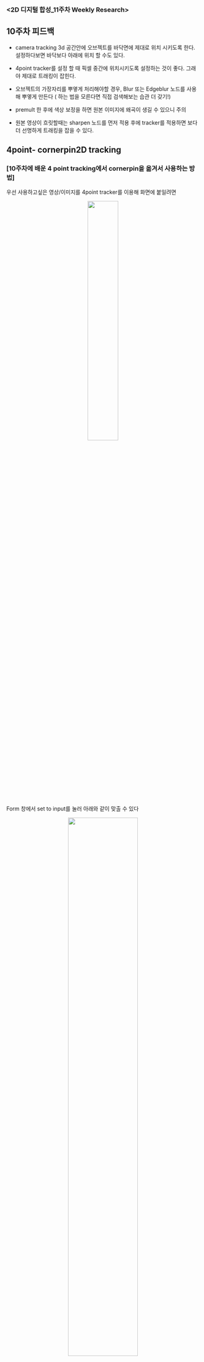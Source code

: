 ### <2D 디지털 합성_11주차 Weekly Research>

## 10주차 피드백 

- camera tracking 3d 공간안에 오브젝트를 바닥면에 제대로 위치 시키도록 한다. 설정하다보면 바닥보다 아래에 위치 할 수도 있다.  

- 4point tracker를 설정 할 때 픽셀 중간에 위치시키도록 설정하는 것이 좋다. 그래야 제대로 트래킹이 잡힌다.  

- 오브젝트의 가장자리를 뿌옇게 처리해야할 경우, Blur 또는 Edgeblur 노드를 사용해 뿌옇게 만든다 ( 하는 법을 모른다면 직접 검색해보는 습관 더 갖기!)   

- premult 한 후에 색상 보정을 하면 원본 이미지에 왜곡이 생길 수 있으니 주의  

- 원본 영상이 흐릿할때는 sharpen 노드를 먼저 적용 후에 tracker를 적용하면 보다 더 선명하게 트래킹을 잡을 수 있다.   



## 4point- cornerpin2D tracking 

### [10주차에 배운 4 point tracking에서 cornerpin을 옮겨서 사용하는 방법]

우선 사용하고싶은 영상/이미지를 4point tracker를 이용해 화면에 붙일려면 
<p align="center"><img src="https://user-images.githubusercontent.com/112764860/208282194-576760ed-8b43-4c01-8a99-058ed1d5a669.png" width="40%" height="40%"/></p>

Form 창에서 set to input를 눌러 아래와 같이 맞출 수 있다 

<p align="center"><img src="https://user-images.githubusercontent.com/112764860/208282084-c14bf560-373c-4216-b0bc-3a2aa953f312.png" width="60%" height="60%"/></p>

- 그러나 카메라 트래킹 마커가 표시된 화면을 사용하다보면 합성을 하고싶은 가장자리까지 합성이 되지 않는 경우가 생긴다   

<p align="center"><img src="https://user-images.githubusercontent.com/112764860/208282384-f611875f-862b-4462-a333-1d1ad1637f6b.png" width="70%" height="70%"/></p>

- cornpin2d 노드를 하나 더 생성 한 뒤 연결, form 창에서 ' set to input ' 클릭 후 cornerpin 창에서 Copy form 클릭  
 
<p align="center"><img src="https://user-images.githubusercontent.com/112764860/208282436-e3918d9a-ef48-4f03-aaef-c3d724eb949b.png" width="60%" height="60%"/></p>

- 영상/이미지 가장자리에 꼭짓점이 생기면서 이동 시킬 수 있게 된다. 화면에 맞춰 가장자리를 맞춰주면 된다.

- 손가락만 딴 roto를 merge로 합성 or 합성하는 이미지에 손가락 이동에 따라  
  roto 따기로  원본 영상과 합성하는 이미지를 겹치게 합성할 수 있다. 

## 2.5D 합성 
- 2D 이미지가 3D화가 되어서 공간감이 나도록 만드는 합성 

- 좋아하는 2.5D 합성 찾아보기 


### [ 매트 페인팅을 이용한 2.5D 합성 ]

- photoshop에서 매트 페인팅한 psd 파일을 누크로 불러오면 레이어별로 불러올 수 있다.  
  'breakout layers'로 psd파일 순서 그대로 불러오기가 가능

- 레이어가 분리된 파일을 누크로 가져온다면 레이어 간 각각의 색보정이 손쉽게 가능하다. 

  레이어 사이에 날아다니는 물체를 넣을 수 있다.  

#### [ 포토샵과 누크의 차이점] 

- 포토샵은 알파를 투명으로 보고 누크는 채널의 데이터로 본다.  


#### [card 생성]

- 레이어 사이로 카메라가 들어갈 수 있도록 card라는 plane object를 만들어 레이어간 간격을 만들어 준다.   


- shuffle 노드 : 기본으로 rbga로 되어 있는 레이어이미지를 shuffle기능을 사용하여
premult를 해주면 알파가 투명화된 card 파일로 만들어진다 

- 레이어 별로 shuffle로 카드 오브젝트로 변환시켜 배치한다.
<p align="center"><img src="https://user-images.githubusercontent.com/112764860/208284984-30ff6faf-3ddb-415a-88b8-a7975b024b32.png" width="60%" height="60%"/></p>


#### [누크에서 자주사용하는 log expression]
- 노드 별 라벨이 일일히 이름을 입력하기 귀찮을 때, label 칸에 {value int} 를 입력 
  -> 그러면 psd파일에 들어있는 레이어 이름으로 자동 라벨링이 된다. 


<p align="center"><img src="https://user-images.githubusercontent.com/112764860/208285891-857f1d7e-f3f2-482e-a279-2b3c0c33980c.png" width="60%" height="60%"/></p>


#### [카메라 구성] 
- 멀리 보내는 레이어 들은 크기들을 조절해 배치한다 
- 카메라에 키프레임을 줘서 화면안으로 공간을 들어가도록 한다. 화면 안으로 들어갈 수록 깊이감이 잘 느껴지게 된다 

### [ZDefocus]
- ZDefocus 노드는 point를 이용해 깊이감을 낸 화면에 포커스블러를 자동으로 생성시켜준다 점에 멀어질수록 블러처리가 된다. 
- 카메라로 직접 많이 찍어보면서 포커스의 감을 익히는 것이 좋다.
<p align="center"><img src="https://user-images.githubusercontent.com/112764860/208285474-61905785-c732-4340-ab81-45d8bc41a330.png" width="60%" height="60%"/></p>

***
### [ 평면 이미지 하나를 이용한 2.5D 합성 ]
- 평면의 복도 이미지를 가지고 안으로 들어가는 연출이 가능하다.
- [장점]: 단순 이미지의 스케일을 키워 화면 안으로 들어가는 것이 아니기 때문에 이미지의 픽셀이 깨지는 것을 방지할 수 있다.

- card노드를 생성해 노드를 생성하면 그  안에 이미지 상이 맺힌다
<p align="center"><img src="https://user-images.githubusercontent.com/112764860/208285835-f47ae509-d527-433b-8cb8-93e8cd56a3b1.png" width="60%" height="60%"/></p>

- 면 마다 card로 만들어 천장,바닥, 양옆면, 복도 끝  총 5면을 만든다. 

***
- 카메라에 키프레임을 넣어 안으로 들어가는 샷을 만든다  
- 면 마다 엇갈리는 부분이 있다면 화면을 보면서 조절한다  
- 2.5D 복도에 3D오브젝트나 다른 2D plate 들을 넣을 수 있게 된다.
- 카메라에 rotate을 주어 공간 안에서 회전이 들어가는 씬도 만들 수 있다.

